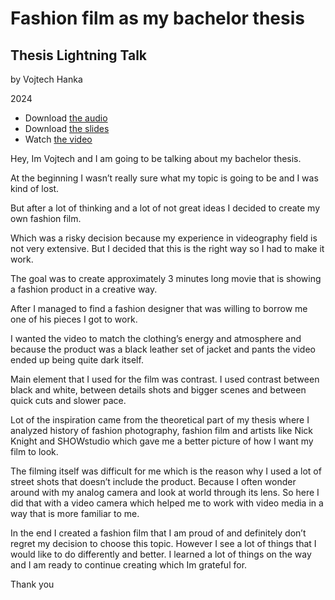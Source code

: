 # Fashion film as my bachelor thesis

## Thesis Lightning Talk

by Vojtech Hanka

2024


- Download [the audio](assets/Hanka_Thesis_Audio.m4a)
- Download [the slides](assets/Hanka_Thesis_Slides.pdf)
- Watch [the video](assets/Hanka_Thesis_Video.mp4)


Hey, Im Vojtech and I am going to be talking about my bachelor thesis.

At the beginning I wasn’t really sure what my topic is going to be and I was kind of lost.

But after a lot of thinking and a lot of not great ideas I decided to create my own fashion film.

Which was a risky decision because my experience in videography field is not very extensive. But I decided that this is the right way so I had to make it work.

The goal was to create approximately 3 minutes long movie that is showing a fashion product in a creative way.

After I managed to find a fashion designer that was willing to borrow me one of his pieces I got to work.

I wanted the video to match the clothing’s energy and atmosphere and because the product was a black leather set of jacket and pants the video ended up being quite dark itself.

Main element that I used for the film was contrast. I used contrast between black and white, between details shots and bigger scenes and between quick cuts and slower pace.

Lot of the inspiration came from the theoretical part of my thesis where I analyzed history of fashion photography, fashion film and artists like Nick Knight and SHOWstudio which gave me a better picture of how I want my film to look.

The filming itself was difficult for me which is the reason why I used a lot of street shots that doesn’t include the product. Because I often wonder around with my analog camera and look at world through its lens. So here I did that with a video camera which helped me to work with video media in a way that is more familiar to me.

In the end I created a fashion film that I am proud of and definitely don’t regret my decision to choose this topic. However I see a lot of things that I would like to do differently and better. I learned a lot of things on the way and I am ready to continue creating which Im grateful for.

Thank you
